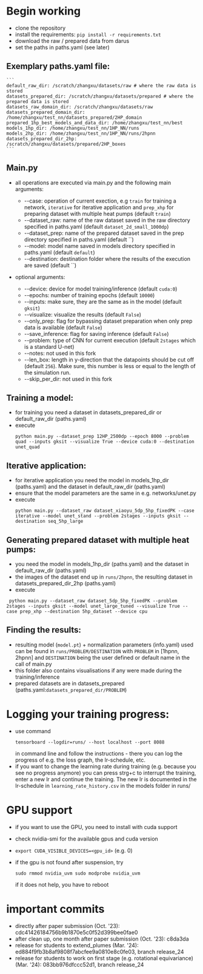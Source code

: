 # Begin working
- clone the repository
- install the requirements: `pip install -r requirements.txt`
- download the raw / prepared data from darus
- set the paths in paths.yaml (see later)

## Exemplary paths.yaml file:

    ```
    default_raw_dir: /scratch/zhangxu/datasets/raw # where the raw data is stored
    datasets_prepared_dir: /scratch/zhangxu/datasets/prepared # where the prepared data is stored
    datasets_raw_domain_dir: /scratch/zhangxu/datasets/raw
    datasets_prepared_domain_dir: /home/zhangxu/test_nn/datasets_prepared/2HP_domain
    prepared_1hp_best_models_and_data_dir: /home/zhangxu/test_nn/best
    models_1hp_dir: /home/zhangxu/test_nn/1HP_NN/runs
    models_2hp_dir: /home/zhangxu/test_nn/1HP_NN/runs/2hpnn
    datasets_prepared_dir_2hp: /scratch/zhangxu/datasets/prepared/2HP_boxes
    ```

## Main.py
- all operations are executed via main.py and the following main arguments:
  - --case: operation of current exection, e.g `train` for training a network, `iterative` for iterative application and `prep_xhp` for preparing dataset with multiple heat pumps  (default `train`)
  - --dataset_raw: name of the raw dataset saved in the raw directory specified in paths.yaml (default `dataset_2d_small_1000dp`)
  - --dataset_prep: name of the prepared dataset saved in the prep directory specified in paths.yaml (default ``)
  - --model: model name saved in models directory specified in paths.yaml (default `default`)
  - --destination: destination folder where the results of the execution are saved (default ``)

- optional arguments:
  - --device: device for model training/inference (default `cuda:0`)
  - --epochs: number of training epochs (default `10000`)
  - --inputs: make sure, they are the same as in the model (default `gksit`)
  - --visualize: visualize the results (default `False`)
  - --only_prep: flag for bypassing dataset preparation when only prep data is available (default `False`)
  - --save_inference: flag for saving inference (default `False`)
  - --problem: type of CNN for current execution (default `2stages` which is a standard U-net)
  - --notes: not used in this fork
  - --len_box: length in y-direction that the datapoints should be cut off (default `256`). Make sure, this number is less or equal to the length of the simulation run.
  - --skip_per_dir: not used in this fork


## Training a model:
- for training you need a dataset in datasets_prepared_dir or default_raw_dir (paths.yaml)
- execute
     ```
     python main.py --dataset_prep 12HP_2500dp --epoch 8000 --problem quad --inputs gksit --visualize True --device cuda:0 --destination unet_quad
     ```

## Iterative application:
- for iterative application you need the model in models_1hp_dir (paths.yaml)  and the dataset in default_raw_dir (paths.yaml)
- ensure that the model parameters are the same in e.g. networks/unet.py 
- execute
  ```
  python main.py --dataset_raw dataset_xiaoyu_5dp_5hp_fixedPK --case iterative --model unet_stand --problem 2stages --inputs gksit --destination seq_5hp_large
  ```

## Generating prepared dataset with multiple heat pumps:
- you need the model in models_1hp_dir (paths.yaml) and the dataset in default_raw_dir (paths.yaml)
- the images of the dataset end up in `runs/2hpnn`, the resulting dataset in datasets_prepared_dir_2hp (paths.yaml)
- execute
```
 python main.py --dataset_raw dataset_5dp_5hp_fixedPK --problem 2stages --inputs gksit --model unet_large_tuned --visualize True --case prep_xhp --destination 5hp_dataset --device cpu
```

## Finding the results:
- resulting model (`model.pt`) + normalization parameters (info.yaml) used can be found in `runs/PROBLEM/DESTINATION` with `PROBLEM` in [1hpnn, 2hpnn] and `DESTINATION` being the user defined or default name in the call of main.py
- this folder also contains visualisations if any were made during the training/inference
- prepared datasets are in datasets_prepared (paths.yaml:`datasets_prepared_dir/PROBLEM`)

# Logging your training progress:
- use command 
    ```
    tensorboard --logdir=runs/ --host localhost --port 8088
    ```
    in command line and follow the instructions - there you can log the progress of e.g. the loss graph, the lr-schedule, etc.
- if you want to change the learning rate during training (e.g. because you see no progress anymore) you can press strg+c to interrupt the training, enter a new lr and continue the training. The new lr is documented in the lr-schedule in `learning_rate_history.csv` in the models folder in runs/

# GPU support
- if you want to use the GPU, you need to install with cuda support
- check nvidia-smi for the available gpus and cuda version
- `export CUDA_VISIBLE_DEVICES=<gpu_id>` (e.g. 0)
- if the gpu is not found after suspension, try

    `sudo rmmod nvidia_uvm
    sudo modprobe nvidia_uvm`

    if it does not help, you have to reboot

# important commits
- directly after paper submission (Oct. '23): cdc41426184756b9b1870e5c0f52d399bee0fae0
- after clean up, one month after paper submission (Oct. '23): c8da3da
- release for students to extend_plumes (Mar. '24): ed884f9fb3b8af9808f7abcfee9a0810e8c0fe03, branch release_24
- release for students to work on first stage (e.g. rotational equivariance) (Mar. '24): 083bb976dfccc52d1, branch release_24
